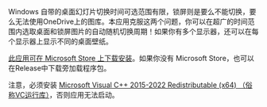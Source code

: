Windows 自带的桌面幻灯片切换时间可选范围有限，锁屏则是要么不能切换，要么无法使用OneDrive上的图库。本应用克服这两个问题，你可以在超广的时间范围内选取桌面和锁屏图片的自动随机切换周期！如果你有多个显示器，还可以在每个显示器上显示不同的桌面壁纸。

[此应用可在 Microsoft Store 上下载安装](https://apps.microsoft.com/detail/9n2mthbcjkc2)。如果你没有 Microsoft Store，也可以在Release中下载旁加载程序包。

注意，必须安装 [Microsoft Visual C++ 2015-2022 Redistributable (x64) （俗称VC运行库）](https://learn.microsoft.com/zh-cn/cpp/windows/latest-supported-vc-redist)，否则应用无法启动。
